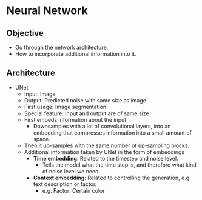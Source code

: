 # Neural Network

## Objective

- Go through the network architecture.
- How to incorporate additional information into it.

## Architecture

- UNet
  - Input: Image
  - Output: Predicted noise with same size as image
  - First usage: Image segmentation
  - Special feature: Input and output are of same size
  - First embeds information about the input
    - Downsamples with a lot of convolutional layers, into an embedding that compresses information into a small amount of space.
  - Then it up-samples with the same number of up-sampling blocks.
  - Additional information taken by UNet in the form of embeddings
    - **Time embedding**: Related to the timestep and noise level.
      - Tells the model what the time step is, and therefore what kind of noise level we need.
    - **Context embedding**: Related to controlling the generation, e.g. text description or factor.
      - e.g. Factor: Certain color

